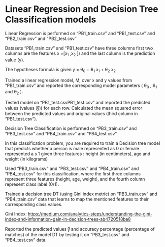 # Linear Regression and Decision Tree Classification models

Linear Regression is performed on “PB1_train.csv” and “PB1_test.csv” and “PB2_train.csv” and “PB2_test.csv”

Datasets “PB1_train.csv” and “PB1_test.csv” have three columns first two columns are the features
x =[x<sub>1</sub> ,x<sub>2</sub> ]) and the last column is the prediction value (y). 

The hypotheses formula is given
y = θ<sub>0</sub> + θ<sub>1</sub> x<sub>1</sub> + θ<sub>2</sub> x<sub>2</sub>

Trained a linear regression model,
M, over x and y values from “PB1_train.csv” and reported the
corresponding model parameters ( θ<sub>0</sub> , θ<sub>1</sub> and θ<sub>2</sub> ).

Tested model on “PB1_test.csvPB1_test.csv” and reported the predicted values (values (y̅)) for each row. Calculated the mean squared error between the predicted values and original values (third column in “PB1_test.csv”).

Decision Tree Classification is performed on “PB3_train.csv” and “PB3_test.csv” and “PB4_train.csv” and “PB4_test.csv”

In this classification problem, you are required to train a Decision tree model that predicts whether a
person is male represented as 0 or female represented a s 1 given three features : height (in centimeters), age and weight (in kilograms)

Used “PB3_train.csv” and “PB3_test.csv” and “PB4_train.csv” and “PB4_test.csv” for this classification, where the first three columns represent three
features (height, age, weight), and the fourth column represent class label (0/1). 

Trained a decision tree DT (using Gini index metric) on “PB3_train.csv” and “PB4_train.csv” data that learns to map the mentioned features to their
corresponding class values.

Gini Index: https://medium.com/analytics-steps/understanding-the-gini-index-and-information-gain-in-decision-trees-ab4720518ba8

Reported the predicted values y̅ and accuracy percentage (percentage of matches) of the model DT by
testing it on “PB3_test.csv” and “PB4_test.csv” data.
